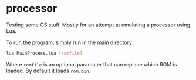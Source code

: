 # processor
Testing some CS stuff. Mostly for an attempt at emulating a processor using Lua.

To run the program, simply run in the main directory:
```bash
lua MainProcess.lua [romfile]
```
Where `romfile` is an optional paramater that can replace which ROM is loaded. By default it loads `rom.bin`.
